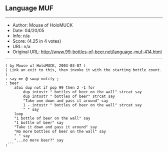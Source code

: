 
## Language MUF ##
---
- Author: Mouse of HoloMUCK
- Date: 04/20/05
- Info: n/a
- Score:  (4.25 in 4 votes)
- URL: n/a
- Original URL: http://www.99-bottles-of-beer.net/language-muf-414.html
---

```( 99 Bottles Of Beer, in MUF )
( by Mouse of HoloMUCK, 2003-03-07 )
( Link an exit to this, then invoke it with the starting bottle count. )
: say me @ swap notify ;
: beer
	atoi dup not if pop 99 then 2 -1 for
		dup intostr " bottles of beer on the wall" strcat say
		dup intostr " bottles of beer" strcat say
		"Take one down and pass it around" say
		1 - intostr " bottles of beer on the wall" strcat say
		" " say
	loop
	"1 bottle of beer on the wall" say
	"1 bottle of beer" say
	"Take it down and pass it around" say
	"No more bottles of beer on the wall" say
	" " say
	"...no more beer?" say
;```
